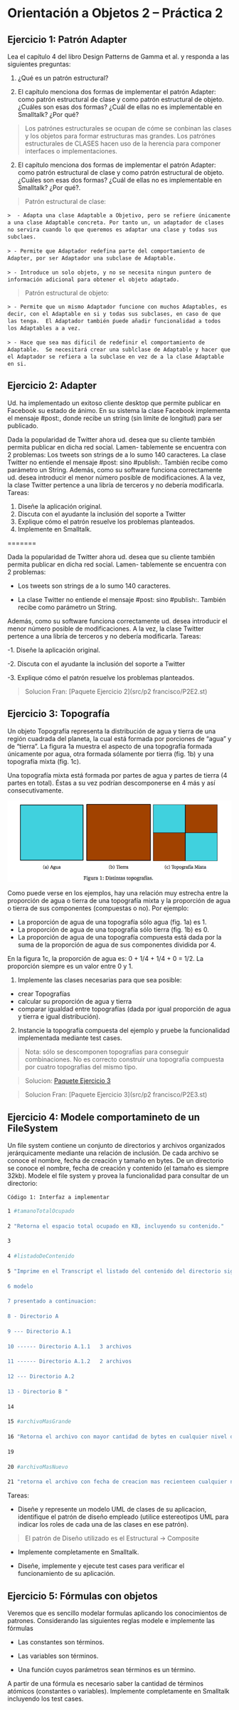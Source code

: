 Orientación a Objetos 2 – Práctica 2
====================================

Ejercicio 1: Patrón Adapter
-----------------------

Lea el capítulo 4 del libro Design Patterns de Gamma et al. y responda a las siguientes preguntas:

1. ¿Qué es un patrón estructural?

2. El capítulo menciona dos formas de implementar el patrón Adapter: como patrón estructural de clase y como
patrón estructural de objeto. ¿Cuáles son esas dos formas? ¿Cuál de ellas no es implementable en Smalltalk?
¿Por qué?

  > Los patrónes estructurales se ocupan de cóme se conbinan las clases y los objetos para formar estructuras mas grandes.  Los patrónes estructurales de CLASES hacen uso de la herencia para componer interfaces o implementaciones.

2. El capítulo menciona dos formas de implementar el patrón Adapter: como patrón estructural de clase y como
patrón estructural de objeto. ¿Cuáles son esas dos formas? ¿Cuál de ellas no es implementable en Smalltalk?
¿Por qué?.
  

  > Patrón estructural de clase:

    >  - Adapta una clase Adaptable a Objetivo, pero se refiere únicamente a una clase Adaptable concreta. Por tanto un, un adaptador de clases no servira cuando lo que queremos es adaptar una clase y todas sus subclaes.
  
    > - Permite que Adaptador redefina parte del comportamiento de Adapter, por ser Adaptador una subclase de Adaptable.
  
    > - Introduce un solo objeto, y no se necesita ningun puntero de información adicional para obtener el objeto adaptado.
    
  > Patrón estructural de objeto:
    
    > - Permite que un mismo Adaptador funcione con muchos Adaptables, es decir, con el Adaptable en si y todas sus subclases, en caso de que las tenga.  El Adaptador también ṕuede añadir funcionalidad a todos los Adaptables a a vez.
    
    > - Hace que sea mas dificil de redefinir el comportamiento de Adaptable.  Se necesitará crear una sublclase de Adaptable y hacer que el Adaptador se refiera a la subclase en vez de a la clase Adaptable en si.
    
    
Ejercicio 2: Adapter
-----------------------

Ud. ha implementado un exitoso cliente desktop que permite publicar en Facebook su estado de ánimo.
En su sistema la clase Facebook implementa el mensaje #post:, donde recibe un string (sin límite de longitud)
para ser publicado.

Dada la popularidad de Twitter ahora ud. desea que su cliente también permita publicar en dicha red social. Lamen-
tablemente se encuentra con 2 problemas:
Los tweets son strings de a lo sumo 140 caracteres.
La clase Twitter no entiende el mensaje #post: sino #publish:. También recibe como parámetro un String.
Además, como su software funciona correctamente ud. desea introducir el menor número posible de modificaciones.
A la vez, la clase Twitter pertence a una libría de terceros y no debería modificarla.
Tareas:
1. Diseñe la aplicación original.
2. Discuta con el ayudante la inclusión del soporte a Twitter
3. Explique cómo el patrón resuelve los problemas planteados.
4. Implemente en Smalltalk.

=======

Dada la popularidad de Twitter ahora ud. desea que su cliente también permita publicar en dicha red social. Lamen-
tablemente se encuentra con 2 problemas:

  - Los tweets son strings de a lo sumo 140 caracteres.

  - La clase Twitter no entiende el mensaje #post: sino #publish:. También recibe como parámetro un String.

Además, como su software funciona correctamente ud. desea introducir el menor número posible de modificaciones.
A la vez, la clase Twitter pertence a una libría de terceros y no debería modificarla.
Tareas:

  -1. Diseñe la aplicación original.
  
  -2. Discuta con el ayudante la inclusión del soporte a Twitter
  
  -3. Explique cómo el patrón resuelve los problemas planteados.
  
  > Solucion Fran:
  [Paquete Ejercicio 2](src/p2 francisco/P2E2.st)


Ejercicio 3: Topografía
-----------------------

Un objeto Topografía representa la distribución de agua y tierra de una región
cuadrada del planeta, la cual está formada por porciones de “agua” y de
“tierra”. La figura 1a muestra el aspecto de una topografía formada únicamente
por agua, otra formada sólamente por tierra (fig. 1b) y una topografía mixta
(fig. 1c).

Una topografía mixta está formada por partes de agua y partes de tierra (4
partes en total). Éstas a su vez podrían descomponerse en 4 más y así
consecutivamente.

![Figura 1: Distintas topografías](img/p2/topografias.png)

Como puede verse en los ejemplos, hay una relación muy estrecha entre la
proporción de agua o tierra de una topografía mixta y la proporción de agua o
tierra de sus componentes (compuestas o no). Por ejemplo:

  - La proporción de agua de una topografía sólo agua (fig. 1a) es 1.
  - La proporción de agua de una topografía sólo tierra (fig. 1b) es 0.
  - La proporción de agua de una topografía compuesta está dada por la suma de
    la proporción de agua de sus componentes dividida por 4.

En la figura 1c, la proporción de agua es: 0 + 1/4 + 1/4 + 0 = 1/2. La
proporción siempre es un valor entre 0 y 1.

1. Implemente las clases necesarias para que sea posible:

  - crear Topografías
  - calcular su proporción de agua y tierra
  - comparar igualdad entre topografías (dada por igual proporción de agua y
    tierra e igual distribución).

2. Instancie la topografía compuesta del ejemplo y pruebe la funcionalidad
implementada mediante test cases.

> Nota: sólo se descomponen topografías para conseguir combinaciones. No es
> correcto construir una topografía compuesta por cuatro topografías del mismo
> tipo.

> Solucion:
  [Paquete Ejercicio 3](src/p2/PooP2E3.st)
  
> Solucion Fran:
  [Paquete Ejercicio 3](src/p2 francisco/P2E3.st)
  
  Ejercicio 4: Modele comportamineto de un FileSystem
-----------------------

Un file system contiene un conjunto de directorios y archivos organizados jerárquicamente mediante una relación de
inclusión. De cada archivo se conoce el nombre, fecha de creación y tamaño en bytes. De un directorio se conoce el
nombre, fecha de creación y contenido (el tamaño es siempre 32kb). Modele el file system y provea la funcionalidad
para consultar de un directorio:

```sh
Código 1: Interfaz a implementar
```

```sh
1 #tamanoTotalOcupado

2 "Retorna el espacio total ocupado en KB, incluyendo su contenido."

3

4 #listadoDeContenido

5 "Imprime en el Transcript el listado del contenido del directorio siguiendo el

6 modelo

7 presentado a continuacion:

8 - Directorio A

9 --- Directorio A.1

10 ------ Directorio A.1.1   3 archivos

11 ------ Directorio A.1.2   2 archivos

12 --- Directorio A.2

13 - Directorio B "

14

15 #archivoMasGrande

16 "Retorna el archivo con mayor cantidad de bytes en cualquier nivel del filesystem contenido por directorio receptor"

19

20 #archivoMasNuevo

21 "retorna el archivo con fecha de creacion mas recienteen cualquier nivel del filesystem contenido por directorio receptor"

```

Tareas:

  - Diseñe y represente un modelo UML de clases de su aplicacion, identifique el patrón de diseño empleado (utilice estereotipos UML para indicar los roles de cada una de las clases en ese patrón).
  

> El patrón de Diseño utilizado es el Estructural -> Composite
  

  - Implemente completamente en Smalltalk.
  
  - Diseñe, implemente y ejecute test cases para verificar el funcionamiento de su aplicación.


Ejercicio 5: Fórmulas con objetos
-----------------------

Veremos que es sencillo modelar formulas aplicando los conocimientos de patrones. Considerando las siguientes
reglas modele e implemente las fórmulas

  - Las constantes son términos.
  
  - Las variables son términos.
  
  - Una función cuyos parámetros sean términos es un término.
  
A partir de una fórmula es necesario saber la cantidad de términos atómicos (constantes o variables).
Implemente completamente en Smalltalk incluyendo los test cases.
